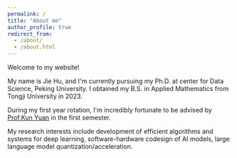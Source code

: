 ```yaml
---
permalink: /
title: "About me"
author_profile: true
redirect_from: 
  - /about/
  - /about.html
---
```


Welcome to my website!

My name is Jie Hu, and I'm currently pursuing my Ph.D. at center for Data Science, Peking University. I obtained my B.S. in Applied Mathematics from Tongji University in 2023.

During my first year rotation, I'm incredibly fortunate to be advised by [Prof.Kun Yuan](https://kunyuan827.github.io) in the first semester.

My research interests include development of efficient algorithms and systems for deep learning, software-hardware codesign of AI models, large language model quantization/acceleration. 




